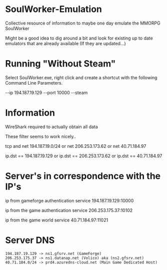 # SoulWorker-Emulation
Collective resource of information to maybe one day emulate the MMORPG SoulWorker

Might be a good idea to dig around a bit and look for existing up to date emulators that are already available (If they are updated...) 

# Running "Without Steam"

Select SoulWorker.exe, right click and create a shortcut with the following Command Line Parameters.

--ip 194.187.19.129 --port 10000 --steam

# Information
WireShark required to actually obtain all data

These filter seems to work nicely..

tcp and net 194.187.19.0/24 or net 206.253.173.62 or net 40.71.184.97

ip.dst == 194.187.19.129 or ip.dst == 206.253.173.62 or ip.dst == 40.71.184.97

# Server's in correspondence with the IP's

ip from gameforge authentication service
194.187.19.129:10000


ip from the game authentication service
206.253.175.37:10102


ip from the game world service
40.71.184.97:11021

# Server DNS

    194.187.19.129 -> ns1.gfsrv.net (GameForge)
    206.253.175.37 -> ns1.datanap.net (Volico) aka (ns2.gfsrv.net)
    40.71.184.0/24 -> prd4.azuredns-cloud.net (Main Game Dedicated Host)
